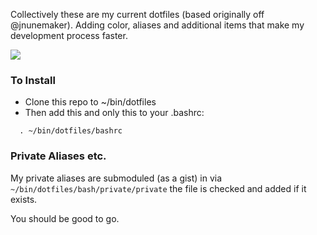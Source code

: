 Collectively these are my current dotfiles (based originally off @jnunemaker). Adding color, aliases and additional items that make my development process faster.

![](http://f.cl.ly/items/220c2G1S0Q0g1M2k2D26/Screen%20Shot%202014-04-15%20at%202.46.17%20PM.png)

### To Install  
- Clone this repo to ~/bin/dotfiles
- Then add this and only this to your .bashrc:

```
  . ~/bin/dotfiles/bashrc
```

### Private Aliases etc.

My private aliases are submoduled (as a gist) in via ```~/bin/dotfiles/bash/private/private``` the file is checked and added if it exists.

You should be good to go.
